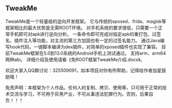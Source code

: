 ## TweakMe

TweakMe是一个轻量级的逆向开发框架。
它与传统的xposed、frida、magisk等框架相比的最大优势是无需ROOT环境。
对手机系统的要求很低，只需要一个正常手机即可对apk进行逆向分析。
一条命令即可完成对指定apk的重打包、过签名、插件注入等功能，对主流的第三方加固也有一定的过签名能力。
通过Java编写hook代码，一键脚本编译为dex插件，对简单的xposed插件也实现了兼容。
目前TweakMe框架在5.0到13.0系统的Android手机上测试通过。
支持arm、arm64两种abi。
详细介绍及使用请看《免ROOT框架TweakMe介绍.docx》。



欢迎大家入QQ群讨论：325509091，如本项目对你有所帮助，记得给作者加星鼓励哦！



免责声明：本框架为个人作品，任何人的复制、拷贝、使用等，只可用于正常的技术交流与学习，不可用于灰黑产业，不可从事违法犯罪行为。否则，后果自负！！！
